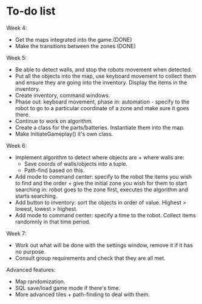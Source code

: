 # To-do list

Week 4:
- Get the maps integrated into the game.(DONE)
- Make the transitions between the zones (DONE)

Week 5: 
- Be able to detect walls, and stop the robots movement when detected. 
- Put all the objects into the map, use keyboard movement to collect them and ensure they are going into the inventory. Display the items in the inventory. 
- Create inventory, command windows.
- Phase out: keyboard movement, phase in: automation - specify to the robot to go to a particular coordinate of a zone and make sure it goes there.
- Continue to work on algorithm. 
- Create a class for the parts/batteries. Instantiate them into the map.
- Make InitiateGameplay() it's own class. 

Week 6:
- Implement algorithm to detect where objects are + where walls are:
    - Save coords of walls/objects into a tuple.
    - Path-find based on this. 
- Add mode to command center: specify to the robot the items you wish to find and the order + give the initial zone you wish for them to start searching in: robot goes to the zone first, executes the algorithm and starts searching.
- Add button to inventory: sort the objects in order of value. Highest > lowest, lowest > highest.
- Add mode to command center: specify a time to the robot. Collect items randomnly in that time period.

Week 7: 
- Work out what will be done with the settings window, remove it if it has no purpose. 
- Consult group requirements and check that they are all met.


Advanced features:
- Map randomization. 
- SQL save/load game mode if there's time.
- More advanced tiles + path-finding to deal with them. 
